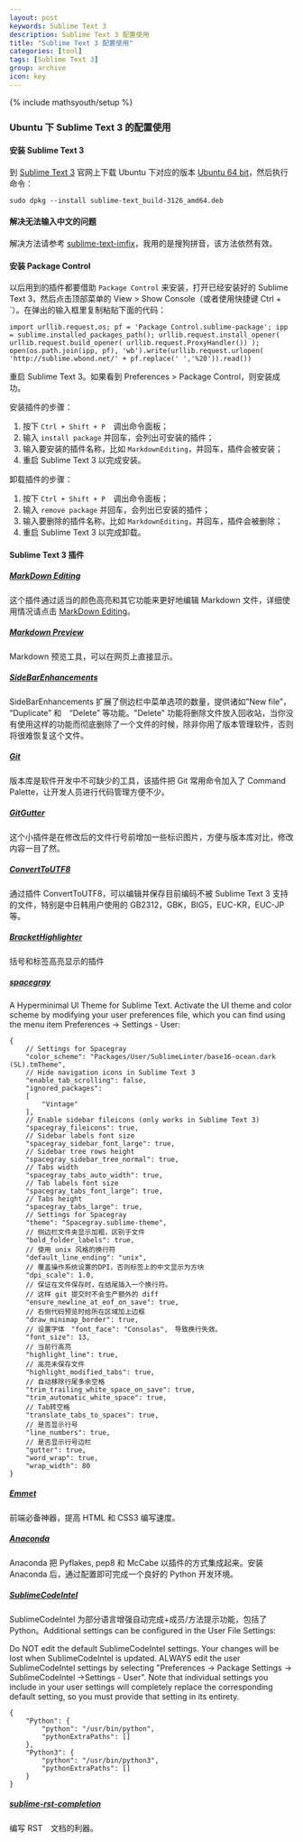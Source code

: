 ```yaml
---
layout: post
keywords: Sublime Text 3
description: Sublime Text 3 配置使用
title: "Sublime Text 3 配置使用"
categories: [tool]
tags: [Sublime Text 3]
group: archive
icon: key
---
```

{% include mathsyouth/setup %}


### Ubuntu 下 Sublime Text 3 的配置使用

#### 安装 Sublime Text 3

到 [Sublime Text 3](https://www.sublimetext.com/3) 官网上下载 Ubuntu 下对应的版本 [Ubuntu 64 bit](https://download.sublimetext.com/sublime-text_build-3126_amd64.deb)，然后执行命令：

```
sudo dpkg --install sublime-text_build-3126_amd64.deb
```

#### 解决无法输入中文的问题

解决方法请参考 [sublime-text-imfix](https://github.com/lyfeyaj/sublime-text-imfix)，我用的是搜狗拼音，该方法依然有效。

#### 安装 Package Control

以后用到的插件都要借助 `Package Control` 来安装，打开已经安装好的 Sublime Text 3，然后点击顶部菜单的 View > Show Console（或者使用快捷键 Ctrl + `）。在弹出的输入框里复制粘贴下面的代码：

```
import urllib.request,os; pf = 'Package Control.sublime-package'; ipp = sublime.installed_packages_path(); urllib.request.install_opener( urllib.request.build_opener( urllib.request.ProxyHandler()) ); open(os.path.join(ipp, pf), 'wb').write(urllib.request.urlopen( 'http://sublime.wbond.net/' + pf.replace(' ','%20')).read())
```

重启 Sublime Text 3。如果看到 Preferences > Package Control，则安装成功。

安装插件的步骤：

1. 按下 `Ctrl + Shift + P`　调出命令面板；
1. 输入 `install package` 并回车，会列出可安装的插件；
1. 输入要安装的插件名称，比如 `MarkdownEditing`，并回车，插件会被安装；
1. 重启 Sublime Text 3 以完成安装。

卸载插件的步骤：

1. 按下 `Ctrl + Shift + P`　调出命令面板；
1. 输入 `remove package` 并回车，会列出已安装的插件；
1. 输入要删除的插件名称，比如 `MarkdownEditing`，并回车，插件会被删除；
1. 重启 Sublime Text 3 以完成卸载。

#### Sublime Text 3 插件

##### [MarkDown Editing](https://github.com/SublimeText-Markdown/MarkdownEditing)

这个插件通过适当的颜色高亮和其它功能来更好地编辑 Markdown 文件，详细使用情况请点击 [MarkDown Editing](https://github.com/SublimeText-Markdown/MarkdownEditing)。

##### [Markdown Preview](https://github.com/revolunet/sublimetext-markdown-preview)

Markdown 预览工具，可以在网页上直接显示。

##### [SideBarEnhancements](https://packagecontrol.io/packages/SideBarEnhancements)

SideBarEnhancements 扩展了侧边栏中菜单选项的数量，提供诸如”New file”， “Duplicate” 和　“Delete” 等功能。"Delete" 功能将删除文件放入回收站，当你没有使用这样的功能而彻底删除了一个文件的时候，除非你用了版本管理软件，否则将很难恢复这个文件。

##### [Git](https://github.com/kemayo/sublime-text-git)

版本库是软件开发中不可缺少的工具，该插件把 Git 常用命令加入了 Command Palette，让开发人员进行代码管理方便不少。

##### [Git​Gutter](https://packagecontrol.io/packages/GitGutter)

这个小插件是在修改后的文件行号前增加一些标识图片，方便与版本库对比，修改内容一目了然。

##### [ConvertToUTF8](https://github.com/seanliang/ConvertToUTF8/blob/master/README.zh_CN.md)

通过插件 ConvertToUTF8，可以编辑并保存目前编码不被 Sublime Text 3 支持的文件，特别是中日韩用户使用的 GB2312，GBK，BIG5，EUC-KR，EUC-JP 等。

##### [BracketHighlighter](https://github.com/facelessuser/BracketHighlighter)

括号和标签高亮显示的插件

##### [spacegray](https://github.com/kkga/spacegray/)

A Hyperminimal UI Theme for Sublime Text. Activate the UI theme and color scheme by modifying your user preferences file, which you can find using the menu item Preferences -> Settings - User:

```
{   
    // Settings for Spacegray
    "color_scheme": "Packages/User/SublimeLinter/base16-ocean.dark (SL).tmTheme",
    // Hide navigation icons in Sublime Text 3
    "enable_tab_scrolling": false,
    "ignored_packages":
    [
        "Vintage"
    ],
    // Enable sidebar fileicons (only works in Sublime Text 3)
    "spacegray_fileicons": true,
    // Sidebar labels font size
    "spacegray_sidebar_font_large": true,
    // Sidebar tree rows height
    "spacegray_sidebar_tree_normal": true,
    // Tabs width
    "spacegray_tabs_auto_width": true,
    // Tab labels font size
    "spacegray_tabs_font_large": true,
    // Tabs height
    "spacegray_tabs_large": true,
    // Settings for Spacegray
    "theme": "Spacegray.sublime-theme",
    // 侧边栏文件夹显示加粗，区别于文件
    "bold_folder_labels": true,
    // 使用 unix 风格的换行符
    "default_line_ending": "unix",
    // 覆盖操作系统设置的DPI，否则标签上的中文显示为方块
    "dpi_scale": 1.0,
    // 保证在文件保存时，在结尾插入一个换行符。
    // 这样 git 提交时不会生产额外的 diff
    "ensure_newline_at_eof_on_save": true,
    // 右侧代码预览时给所在区域加上边框
    "draw_minimap_border": true,
    // 设置字体　"font_face": "Consolas",　导致换行失效。
    "font_size": 13,
    // 当前行高亮
    "highlight_line": true,
    // 高亮未保存文件
    "highlight_modified_tabs": true,
    // 自动移除行尾多余空格
    "trim_trailing_white_space_on_save": true,
    "trim_automatic_white_space": true,
    // Tab转空格
    "translate_tabs_to_spaces": true,
    // 是否显示行号
    "line_numbers": true,
    // 是否显示行号边栏
    "gutter": true,
    "word_wrap": true,
    "wrap_width": 80
}
```

##### [Emmet](https://github.com/sergeche/emmet-sublime)

前端必备神器，提高 HTML 和 CSS3 编写速度。

##### [Anaconda](http://damnwidget.github.io/anaconda/)

Anaconda 把 Pyflakes, pep8 和 McCabe 以插件的方式集成起来。安装 Anaconda 后，通过配置即可完成一个良好的 Python 开发环境。

##### [SublimeCodeIntel](https://github.com/SublimeCodeIntel/SublimeCodeIntel)

SublimeCodeIntel 为部分语言增强自动完成+成员/方法提示功能，包括了 Python。Additional settings can be configured in the User File Settings:

Do NOT edit the default SublimeCodeIntel settings. Your changes will be lost when SublimeCodeIntel is updated. ALWAYS edit the user SublimeCodeIntel settings by selecting "Preferences -> Package Settings -> SublimeCodeIntel ->Settings - User". Note that individual settings you include in your user settings will completely replace the corresponding default setting, so you must provide that setting in its entirety.

```
{
    "Python": {
        "python": "/usr/bin/python",
        "pythonExtraPaths": []
    },
    "Python3": {
        "python": "/usr/bin/python3",
        "pythonExtraPaths": []
    }
}
```

##### [sublime-rst-completion](https://github.com/mgaitan/sublime-rst-completion)

编写 RST　文档的利器。
